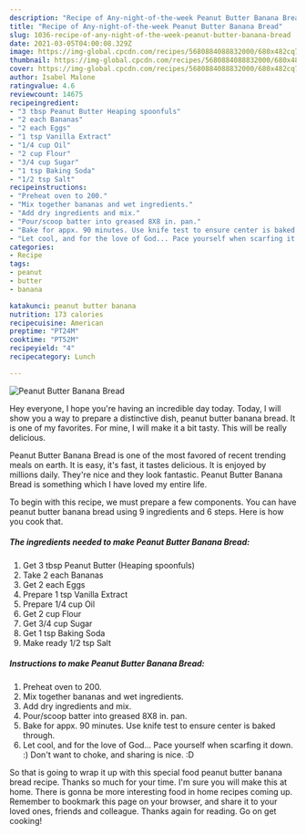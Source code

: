```yaml
---
description: "Recipe of Any-night-of-the-week Peanut Butter Banana Bread"
title: "Recipe of Any-night-of-the-week Peanut Butter Banana Bread"
slug: 1036-recipe-of-any-night-of-the-week-peanut-butter-banana-bread
date: 2021-03-05T04:00:08.329Z
image: https://img-global.cpcdn.com/recipes/5680884088832000/680x482cq70/peanut-butter-banana-bread-recipe-main-photo.jpg
thumbnail: https://img-global.cpcdn.com/recipes/5680884088832000/680x482cq70/peanut-butter-banana-bread-recipe-main-photo.jpg
cover: https://img-global.cpcdn.com/recipes/5680884088832000/680x482cq70/peanut-butter-banana-bread-recipe-main-photo.jpg
author: Isabel Malone
ratingvalue: 4.6
reviewcount: 14675
recipeingredient:
- "3 tbsp Peanut Butter Heaping spoonfuls"
- "2 each Bananas"
- "2 each Eggs"
- "1 tsp Vanilla Extract"
- "1/4 cup Oil"
- "2 cup Flour"
- "3/4 cup Sugar"
- "1 tsp Baking Soda"
- "1/2 tsp Salt"
recipeinstructions:
- "Preheat oven to 200."
- "Mix together bananas and wet ingredients."
- "Add dry ingredients and mix."
- "Pour/scoop batter into greased 8X8 in. pan."
- "Bake for appx. 90 minutes. Use knife test to ensure center is baked through."
- "Let cool, and for the love of God... Pace yourself when scarfing it down.   :)   Don&#39;t want to choke, and sharing is nice.  :D"
categories:
- Recipe
tags:
- peanut
- butter
- banana

katakunci: peanut butter banana 
nutrition: 173 calories
recipecuisine: American
preptime: "PT24M"
cooktime: "PT52M"
recipeyield: "4"
recipecategory: Lunch

---
```



![Peanut Butter Banana Bread](https://img-global.cpcdn.com/recipes/5680884088832000/680x482cq70/peanut-butter-banana-bread-recipe-main-photo.jpg)

Hey everyone, I hope you're having an incredible day today. Today, I will show you a way to prepare a distinctive dish, peanut butter banana bread. It is one of my favorites. For mine, I will make it a bit tasty. This will be really delicious.

Peanut Butter Banana Bread is one of the most favored of recent trending meals on earth. It is easy, it's fast, it tastes delicious. It is enjoyed by millions daily. They're nice and they look fantastic. Peanut Butter Banana Bread is something which I have loved my entire life.




To begin with this recipe, we must prepare a few components. You can have peanut butter banana bread using 9 ingredients and 6 steps. Here is how you cook that.

<!--inarticleads1-->

##### The ingredients needed to make Peanut Butter Banana Bread:

1. Get 3 tbsp Peanut Butter (Heaping spoonfuls)
1. Take 2 each Bananas
1. Get 2 each Eggs
1. Prepare 1 tsp Vanilla Extract
1. Prepare 1/4 cup Oil
1. Get 2 cup Flour
1. Get 3/4 cup Sugar
1. Get 1 tsp Baking Soda
1. Make ready 1/2 tsp Salt




<!--inarticleads2-->

##### Instructions to make Peanut Butter Banana Bread:

1. Preheat oven to 200.
1. Mix together bananas and wet ingredients.
1. Add dry ingredients and mix.
1. Pour/scoop batter into greased 8X8 in. pan.
1. Bake for appx. 90 minutes. Use knife test to ensure center is baked through.
1. Let cool, and for the love of God... Pace yourself when scarfing it down.   :)   Don&#39;t want to choke, and sharing is nice.  :D




So that is going to wrap it up with this special food peanut butter banana bread recipe. Thanks so much for your time. I'm sure you will make this at home. There is gonna be more interesting food in home recipes coming up. Remember to bookmark this page on your browser, and share it to your loved ones, friends and colleague. Thanks again for reading. Go on get cooking!

